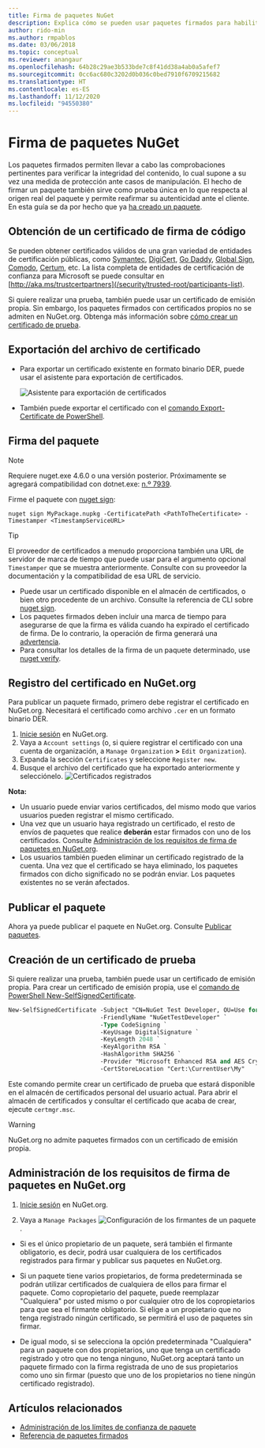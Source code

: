 ```yaml
---
title: Firma de paquetes NuGet
description: Explica cómo se pueden usar paquetes firmados para habilitar la comprobación de integridad del contenido.
author: rido-min
ms.author: rmpablos
ms.date: 03/06/2018
ms.topic: conceptual
ms.reviewer: anangaur
ms.openlocfilehash: 64b28c29ae3b533bde7c8f41dd38a4ab0a5afef7
ms.sourcegitcommit: 0cc6ac680c3202d0b036c0bed7910f6709215682
ms.translationtype: HT
ms.contentlocale: es-ES
ms.lasthandoff: 11/12/2020
ms.locfileid: "94550380"
---
```

# <a name="signing-nuget-packages"></a>Firma de paquetes NuGet

Los paquetes firmados permiten llevar a cabo las comprobaciones pertinentes para verificar la integridad del contenido, lo cual supone a su vez una medida de protección ante casos de manipulación. El hecho de firmar un paquete también sirve como prueba única en lo que respecta al origen real del paquete y permite reafirmar su autenticidad ante el cliente. En esta guía se da por hecho que ya [ha creado un paquete](creating-a-package.md).

## <a name="get-a-code-signing-certificate"></a>Obtención de un certificado de firma de código

Se pueden obtener certificados válidos de una gran variedad de entidades de certificación públicas, como [Symantec](https://trustcenter.websecurity.symantec.com/process/trust/productOptions?productType=SoftwareValidationClass3), [DigiCert](https://www.digicert.com/code-signing/), [Go Daddy](https://www.godaddy.com/web-security/code-signing-certificate), [Global Sign](https://www.globalsign.com/en/code-signing-certificate/), [Comodo](https://www.comodo.com/e-commerce/code-signing/code-signing-certificate.php), [Certum](https://www.certum.eu/certum/cert,offer_en_open_source_cs.xml), etc. La lista completa de entidades de certificación de confianza para Microsoft se puede consultar en [http://aka.ms/trustcertpartners](/security/trusted-root/participants-list).

Si quiere realizar una prueba, también puede usar un certificado de emisión propia. Sin embargo, los paquetes firmados con certificados propios no se admiten en NuGet.org. Obtenga más información sobre [cómo crear un certificado de prueba](#create-a-test-certificate).

## <a name="export-the-certificate-file"></a>Exportación del archivo de certificado

* Para exportar un certificado existente en formato binario DER, puede usar el asistente para exportación de certificados.

  ![Asistente para exportación de certificados](../reference/media/CertificateExportWizard.png)

* También puede exportar el certificado con el [comando Export-Certificate de PowerShell](/powershell/module/pkiclient/export-certificate).

## <a name="sign-the-package"></a>Firma del paquete

> [!note]
> Requiere nuget.exe 4.6.0 o una versión posterior. Próximamente se agregará compatibilidad con dotnet.exe: [n.º 7939](https://github.com/NuGet/Home/issues/7939).

Firme el paquete con [nuget sign](../reference/cli-reference/cli-ref-sign.md):

```cli
nuget sign MyPackage.nupkg -CertificatePath <PathToTheCertificate> -Timestamper <TimestampServiceURL>
```

> [!Tip]
> El proveedor de certificados a menudo proporciona también una URL de servidor de marca de tiempo que puede usar para el argumento opcional `Timestamper` que se muestra anteriormente. Consulte con su proveedor la documentación y la compatibilidad de esa URL de servicio.

* Puede usar un certificado disponible en el almacén de certificados, o bien otro procedente de un archivo. Consulte la referencia de CLI sobre [nuget sign](../reference/cli-reference/cli-ref-sign.md).
* Los paquetes firmados deben incluir una marca de tiempo para asegurarse de que la firma es válida cuando ha expirado el certificado de firma. De lo contrario, la operación de firma generará una [advertencia](../reference/errors-and-warnings/NU3002.md).
* Para consultar los detalles de la firma de un paquete determinado, use [nuget verify](../reference/cli-reference/cli-ref-verify.md).

## <a name="register-the-certificate-on-nugetorg"></a>Registro del certificado en NuGet.org

Para publicar un paquete firmado, primero debe registrar el certificado en NuGet.org. Necesitará el certificado como archivo `.cer` en un formato binario DER.

1. [Inicie sesión](https://www.nuget.org/users/account/LogOn?returnUrl=%2F) en NuGet.org.
1. Vaya a `Account settings` (o, si quiere registrar el certificado con una cuenta de organización, a `Manage Organization` **>** `Edit Organization`).
1. Expanda la sección `Certificates` y seleccione `Register new`.
1. Busque el archivo del certificado que ha exportado anteriormente y selecciónelo.
  ![Certificados registrados](../reference/media/registered-certs.png)

**Nota:**
* Un usuario puede enviar varios certificados, del mismo modo que varios usuarios pueden registrar el mismo certificado.
* Una vez que un usuario haya registrado un certificado, el resto de envíos de paquetes que realice **deberán** estar firmados con uno de los certificados. Consulte [Administración de los requisitos de firma de paquetes en NuGet.org](#manage-signing-requirements-for-your-package-on-nugetorg).
* Los usuarios también pueden eliminar un certificado registrado de la cuenta. Una vez que el certificado se haya eliminado, los paquetes firmados con dicho significado no se podrán enviar. Los paquetes existentes no se verán afectados.

## <a name="publish-the-package"></a>Publicar el paquete

Ahora ya puede publicar el paquete en NuGet.org. Consulte [Publicar paquetes](../nuget-org/Publish-a-package.md).

## <a name="create-a-test-certificate"></a>Creación de un certificado de prueba

Si quiere realizar una prueba, también puede usar un certificado de emisión propia. Para crear un certificado de emisión propia, use el [comando de PowerShell New-SelfSignedCertificate](/powershell/module/pkiclient/new-selfsignedcertificate).

```ps
New-SelfSignedCertificate -Subject "CN=NuGet Test Developer, OU=Use for testing purposes ONLY" `
                          -FriendlyName "NuGetTestDeveloper" `
                          -Type CodeSigning `
                          -KeyUsage DigitalSignature `
                          -KeyLength 2048 `
                          -KeyAlgorithm RSA `
                          -HashAlgorithm SHA256 `
                          -Provider "Microsoft Enhanced RSA and AES Cryptographic Provider" `
                          -CertStoreLocation "Cert:\CurrentUser\My" 
```

Este comando permite crear un certificado de prueba que estará disponible en el almacén de certificados personal del usuario actual. Para abrir el almacén de certificados y consultar el certificado que acaba de crear, ejecute `certmgr.msc`.

> [!Warning]
> NuGet.org no admite paquetes firmados con un certificado de emisión propia.

## <a name="manage-signing-requirements-for-your-package-on-nugetorg"></a>Administración de los requisitos de firma de paquetes en NuGet.org
1. [Inicie sesión](https://www.nuget.org/users/account/LogOn?returnUrl=%2F) en NuGet.org.

1. Vaya a `Manage Packages` 
   ![Configuración de los firmantes de un paquete](../reference/media/configure-package-signers.png).

* Si es el único propietario de un paquete, será también el firmante obligatorio, es decir, podrá usar cualquiera de los certificados registrados para firmar y publicar sus paquetes en NuGet.org.

* Si un paquete tiene varios propietarios, de forma predeterminada se podrán utilizar certificados de cualquiera de ellos para firmar el paquete. Como copropietario del paquete, puede reemplazar "Cualquiera" por usted mismo o por cualquier otro de los copropietarios para que sea el firmante obligatorio. Si elige a un propietario que no tenga registrado ningún certificado, se permitirá el uso de paquetes sin firmar. 

* De igual modo, si se selecciona la opción predeterminada "Cualquiera" para un paquete con dos propietarios, uno que tenga un certificado registrado y otro que no tenga ninguno, NuGet.org aceptará tanto un paquete firmado con la firma registrada de uno de sus propietarios como uno sin firmar (puesto que uno de los propietarios no tiene ningún certificado registrado).

## <a name="related-articles"></a>Artículos relacionados

- [Administración de los límites de confianza de paquete](../consume-packages/installing-signed-packages.md)
- [Referencia de paquetes firmados](../reference/Signed-Packages-Reference.md)